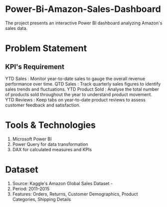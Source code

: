                  
# Power-Bi-Amazon-Sales-Dashboard
The project presents an interactive Power BI dashboard analyzing Amazon's sales data.

# Problem Statement 
## KPI's Requirement 
YTD Sales : Monitor year-to-date sales to gauge the overall revenue performance over time.
QTD Sales : Track quarterly sales figures to identify sales trends and fluctuations.
YTD Product Sold : Analyse the total number of products sold throughout the year to understand product movement.
YTD Reviews : Keep tabs on year-to-date product reviews to assess customer feedback and satisfaction.

# Tools & Technologies
1. Microsoft Power BI
2. Power Query for data transformation
3. DAX for calculated measures and KPIs

# Dataset
1. Source: Kaggle's Amazon Global Sales Dataset  -
2. Period: 2011–2015
3. Features: Orders, Returns, Customer Demographics, Product Categories, Shipping Details

